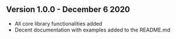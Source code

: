 ## Version 1.0.0 - December 6 2020

* All core library functionalities added
* Decent documentation with examples added to the README.md
